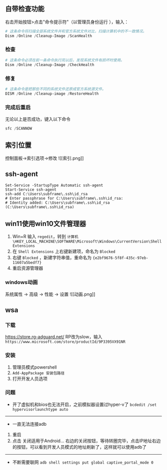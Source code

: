 ## 自带检查功能
右击开始按钮>点击"命令提示符"（以管理员身份运行 ），输入：  
```powershell
# 这条命令将扫描全部系统文件并和官方系统文件对比，扫描计算机中的不一致情况。
Dism /Online /Cleanup-Image /ScanHealth  
```  
### 检查
```powershell
# 这条命令必须在前一条命令执行完以后，发现系统文件有损坏时使用。
Dism /Online /Cleanup-Image /CheckHealth  
```
### 修复
```powershell
# 这条命令是把那些不同的系统文件还原成官方系统源文件。  
DISM /Online /Cleanup-image /RestoreHealth  
```
### 完成后重启
无论以上是否成功，键入以下命令
```powershell
sfc /SCANNOW
```
## 索引位置
控制面板->索引选项->修改
![[索引.png]]
## ssh-agent
```shell
Set-Service -StartupType Automatic ssh-agent
Start-Service ssh-agent
ssh-add C:\Users\subframe\.ssh\id_rsa
# Enter passphrase for C:\Users\subframe\.ssh\id_rsa:
# Identity added: C:\Users\subframe\.ssh\id_rsa (C:\Users\subframe\.ssh\id_rsa)
```
## win11使用win10文件管理器
1. Win+R 输入 `regedit`，转到 `计算机\HKEY_LOCAL_MACHINE\SOFTWARE\Microsoft\Windows\CurrentVersion\Shell Extensions`
2. 在 `Shell Extensions` 上右键新建项，命名为 `Blocked`
3. 右键 `Blocked` ，新建字符串值，重命名为 `{e2bf9676-5f8f-435c-97eb-11607a5bedf7}`
4. 重启资源管理器

### windows动画
系统属性 -> 高级 -> 性能 -> 设置
![[动画.png]]

## wsa
### 下载
https://store.rg-adguard.net/
RP改为slow，输入 `https://www.microsoft.com/store/productId/9P3395VX91NR`
### 安装
1. 管理员模式powershell
2. `Add-AppPackage 安装包路径` 
3. 打开开发人员选项
### 问题
- 开了虚拟机和bios也无法开启，之前模拟器设置过hyper-v了
`bcdedit /set hypervisorlaunchtype auto`
---
- 一直无法连接adb
1. 重启 
2. 点击 关闭适用于Android... 右边的关闭按钮，等待转圈完毕，点击IP地址右边的按钮，可以看到开发人员模式的地址刷新了，这样就可以使用adb了
---
- 不断需要联网
`adb shell settings put global captive_portal_mode 0`